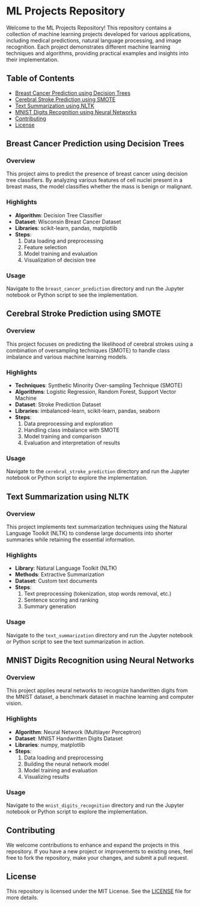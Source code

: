# ML Projects Repository

Welcome to the ML Projects Repository! This repository contains a collection of machine learning projects developed for various applications, including medical predictions, natural language processing, and image recognition. Each project demonstrates different machine learning techniques and algorithms, providing practical examples and insights into their implementation.

## Table of Contents

- [Breast Cancer Prediction using Decision Trees](#breast-cancer-prediction-using-decision-trees)
- [Cerebral Stroke Prediction using SMOTE](#cerebral-stroke-prediction-using-smote)
- [Text Summarization using NLTK](#text-summarization-using-nltk)
- [MNIST Digits Recognition using Neural Networks](#mnist-digits-recognition-using-neural-networks)
- [Contributing](#contributing)
- [License](#license)

## Breast Cancer Prediction using Decision Trees

### Overview
This project aims to predict the presence of breast cancer using decision tree classifiers. By analyzing various features of cell nuclei present in a breast mass, the model classifies whether the mass is benign or malignant.

### Highlights
- **Algorithm**: Decision Tree Classifier
- **Dataset**: Wisconsin Breast Cancer Dataset
- **Libraries**: scikit-learn, pandas, matplotlib
- **Steps**:
  1. Data loading and preprocessing
  2. Feature selection
  3. Model training and evaluation
  4. Visualization of decision tree

### Usage
Navigate to the `breast_cancer_prediction` directory and run the Jupyter notebook or Python script to see the implementation.

## Cerebral Stroke Prediction using SMOTE

### Overview
This project focuses on predicting the likelihood of cerebral strokes using a combination of oversampling techniques (SMOTE) to handle class imbalance and various machine learning models.

### Highlights
- **Techniques**: Synthetic Minority Over-sampling Technique (SMOTE)
- **Algorithms**: Logistic Regression, Random Forest, Support Vector Machine
- **Dataset**: Stroke Prediction Dataset
- **Libraries**: imbalanced-learn, scikit-learn, pandas, seaborn
- **Steps**:
  1. Data preprocessing and exploration
  2. Handling class imbalance with SMOTE
  3. Model training and comparison
  4. Evaluation and interpretation of results

### Usage
Navigate to the `cerebral_stroke_prediction` directory and run the Jupyter notebook or Python script to explore the implementation.

## Text Summarization using NLTK

### Overview
This project implements text summarization techniques using the Natural Language Toolkit (NLTK) to condense large documents into shorter summaries while retaining the essential information.

### Highlights
- **Library**: Natural Language Toolkit (NLTK)
- **Methods**: Extractive Summarization
- **Dataset**: Custom text documents
- **Steps**:
  1. Text preprocessing (tokenization, stop words removal, etc.)
  2. Sentence scoring and ranking
  3. Summary generation

### Usage
Navigate to the `text_summarization` directory and run the Jupyter notebook or Python script to see the text summarization in action.

## MNIST Digits Recognition using Neural Networks

### Overview
This project applies neural networks to recognize handwritten digits from the MNIST dataset, a benchmark dataset in machine learning and computer vision.

### Highlights
- **Algorithm**: Neural Network (Multilayer Perceptron)
- **Dataset**: MNIST Handwritten Digits Dataset
- **Libraries**: numpy, matplotlib
- **Steps**:
  1. Data loading and preprocessing
  2. Building the neural network model
  3. Model training and evaluation
  4. Visualizing results

### Usage
Navigate to the `mnist_digits_recognition` directory and run the Jupyter notebook or Python script to explore the implementation.

## Contributing

We welcome contributions to enhance and expand the projects in this repository. If you have a new project or improvements to existing ones, feel free to fork the repository, make your changes, and submit a pull request.

## License

This repository is licensed under the MIT License. See the [LICENSE](LICENSE) file for more details.
